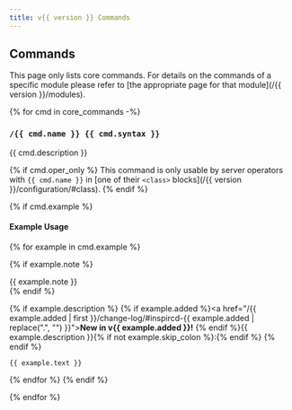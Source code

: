 ```yaml
---
title: v{{ version }} Commands
---
```


## Commands

This page only lists core commands. For details on the commands of a specific module please refer to [the appropriate page for that module](/{{ version }}/modules).

{% for cmd in core_commands -%}
### `/{{ cmd.name }} {{ cmd.syntax }}`

<class id="{{ cmd.name.lower() }}"></class>

{{ cmd.description }}

{% if cmd.oper_only %}
This command is only usable by server operators with `{{ cmd.name }}` in [one of their `<class>` blocks](/{{ version }}/configuration/#class).
{% endif %}

{% if cmd.example %}
#### Example Usage

{% for example in cmd.example %}

{% if example.note %}
<div class="admonition note" markdown="1">
{{ example.note }}
</div>
{% endif %}

{% if example.description %}
{% if example.added %}<a href="/{{ example.added | first }}/change-log/#inspircd-{{ example.added | replace(".", "") }}"><strong>New in v{{ example.added }}!</strong></a> {% endif %}{{ example.description }}{% if not example.skip_colon %}:{% endif %}
{% endif %}

```plaintext
{{ example.text }}
```

{% endfor %}
{% endif %}

{% endfor %}

